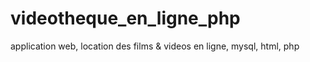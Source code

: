 # videotheque_en_ligne_php
application web, location des films &amp; videos en ligne, mysql, html, php
